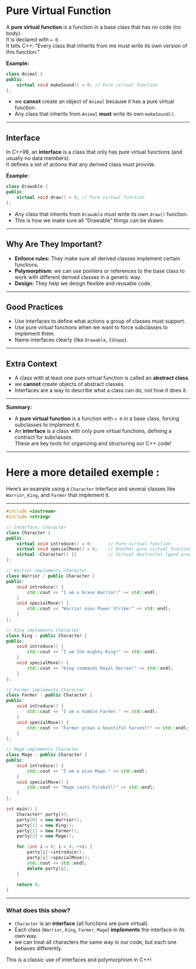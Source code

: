 # Pure Virtual Function

A **pure virtual function** is a function in a base class that has no code (no body).  
It is declared with `= 0`.  
It tells C++: “Every class that inherits from me must write its own version of this function.”

**Example:**

````cpp
class Animal {
public:
    virtual void makeSound() = 0; // Pure virtual function
};
````

- we **cannot** create an object of `Animal` because it has a pure virtual function.
- Any class that inherits from `Animal` **must** write its own `makeSound()`.

---

## Interface

In C++98, an **interface** is a class that only has pure virtual functions (and usually no data members).  
It defines a set of actions that any derived class must provide.

**Example:**

````cpp
class Drawable {
public:
    virtual void draw() = 0; // Pure virtual function
};
````

- Any class that inherits from `Drawable` must write its own `draw()` function.
- This is how we make sure all “Drawable” things can be drawn.

---

## Why Are They Important?

- **Enforce rules:** They make sure all derived classes implement certain functions.
- **Polymorphism:** we can use pointers or references to the base class to work with different derived classes in a generic way.
- **Design:** They help we design flexible and reusable code.

---

## Good Practices

- Use interfaces to define what actions a group of classes must support.
- Use pure virtual functions when we want to force subclasses to implement them.
- Name interfaces clearly (like `Drawable`, `IShape`).

---

## Extra Context

- A class with at least one pure virtual function is called an **abstract class**.
- we **cannot** create objects of abstract classes.
- Interfaces are a way to describe what a class can do, not how it does it.

---

**Summary:**  
- A **pure virtual function** is a function with `= 0` in a base class, forcing subclasses to implement it.  
- An **interface** is a class with only pure virtual functions, defining a contract for subclasses.  
These are key tools for organizing and structuring our C++ code!


--- 

# Here a more detailed exemple : 
Here’s an example using a `Character` interface and several classes like `Warrior`, `King`, and `Farmer` that implement it.

---

````cpp
#include <iostream>
#include <string>

// Interface: Character
class Character {
public:
    virtual void introduce() = 0;      // Pure virtual function
    virtual void specialMove() = 0;    // Another pure virtual function
    virtual ~Character() {}            // Virtual destructor (good practice)
};

// Warrior implements Character
class Warrior : public Character {
public:
    void introduce() {
        std::cout << "I am a brave Warrior!" << std::endl;
    }
    void specialMove() {
        std::cout << "Warrior uses Power Strike!" << std::endl;
    }
};

// King implements Character
class King : public Character {
public:
    void introduce() {
        std::cout << "I am the mighty King!" << std::endl;
    }
    void specialMove() {
        std::cout << "King commands Royal Decree!" << std::endl;
    }
};

// Farmer implements Character
class Farmer : public Character {
public:
    void introduce() {
        std::cout << "I am a humble Farmer." << std::endl;
    }
    void specialMove() {
        std::cout << "Farmer grows a bountiful harvest!" << std::endl;
    }
};

// Mage implements Character
class Mage : public Character {
public:
    void introduce() {
        std::cout << "I am a wise Mage." << std::endl;
    }
    void specialMove() {
        std::cout << "Mage casts Fireball!" << std::endl;
    }
};

int main() {
    Character* party[4];
    party[0] = new Warrior();
    party[1] = new King();
    party[2] = new Farmer();
    party[3] = new Mage();

    for (int i = 0; i < 4; ++i) {
        party[i]->introduce();
        party[i]->specialMove();
        std::cout << std::endl;
        delete party[i];
    }

    return 0;
}
````

---

### What does this show?

- `Character` is an **interface** (all functions are pure virtual).
- Each class (`Warrior`, `King`, `Farmer`, `Mage`) **implements** the interface in its own way.
- we can treat all characters the same way in our code, but each one behaves differently.

This is a classic use of interfaces and polymorphism in C++!